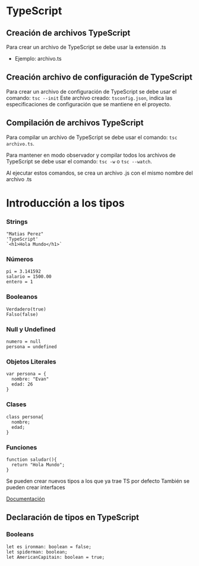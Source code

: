 # TypeScript

## Creación de archivos TypeScript
Para crear un archivo de TypeScript se debe usar la extensión .ts
  - Ejemplo: archivo.ts

## Creación archivo de configuración de TypeScript
Para crear un archivo de configuración de TypeScript se debe usar el comando:
`tsc --init`
Este archivo creado: `tsconfig.json`, indica las especificaciones de configuración que se mantiene en el proyecto.

## Compilación de archivos TypeScript
Para compilar un archivo de TypeScript se debe usar el comando:
`tsc archivo.ts`.

Para mantener en modo observador y compilar todos los archivos de TypeScript se debe usar el comando:
`tsc -w` o `tsc --watch`.

Al ejecutar estos comandos, se crea un archivo .js con el mismo nombre del archivo .ts

# Introducción a los tipos
### Strings
```
"Matias Perez"
'TypeScript'
`<h1>Hola Mundo</h1>`
```
### Números
```
pi = 3.141592
salario = 1500.00
entero = 1
```
### Booleanos
```
Verdadero(true)
Falso(false)
```
### Null y Undefined
```
numero = null
persona = undefined
```
### Objetos Literales
```
var persona = {
  nombre: "Evan"
  edad: 26
}
```
### Clases
```
class persona{
  nombre;
  edad;
}
```
### Funciones
```
function saludar(){
  return "Hola Mundo";
}
```

Se pueden crear nuevos tipos a los que ya trae TS por defecto
También se pueden crear interfaces

[Documentación](http://www.typescriptlang.org/docs/handbook/basic-types.html)



## Declaración de tipos en TypeScript

### Booleans 
```
let es ironman: boolean = false;
let spiderman: boolean;
let AmericanCapitain: boolean = true;
```




